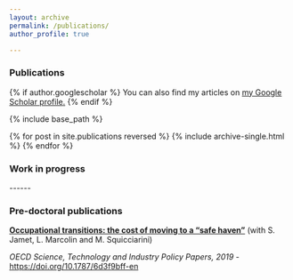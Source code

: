 ```yaml
---
layout: archive
permalink: /publications/
author_profile: true

---
```

### Publications 
{% if author.googlescholar %}
  You can also find my articles on <u><a href="{{author.googlescholar}}">my Google Scholar profile</a>.</u>
{% endif %}

{% include base_path %}

<!--- Publications --->
<!--- ------ --->

{% for post in site.publications reversed %}
  {% include archive-single.html %}
{% endfor %}

### Work in progress
<!--- Working Papers --->
<!--- ----- --->------

<!--- {% for post in site.working_papers reversed %} --->
<!--- {% include archive-single.html %} --->  
<!--- {% endfor %} --->

### Pre-doctoral publications

**[Occupational transitions: the cost of moving to a “safe haven”](https://www.oecd-ilibrary.org/docserver/6d3f9bff-en.pdf?expires=1571586413&id=id&accname=guest&checksum=421C4BF31745F1896B0D5DD9B0574ECA)** (with S. Jamet, L. Marcolin and M. Squicciarini)

*OECD Science, Technology and Industry Policy Papers, 2019* - https://doi.org/10.1787/6d3f9bff-en
